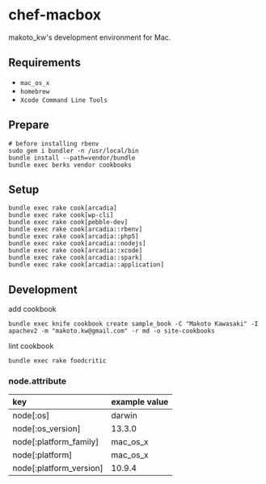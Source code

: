 chef-macbox
================

makoto_kw's development environment for Mac.

## Requirements

- `mac_os_x`
- `homebrew`
- `Xcode Command Line Tools`

## Prepare

```
# before installing rbenv
sudo gem i bundler -n /usr/local/bin
bundle install --path=vendor/bundle
bundle exec berks vendor cookbooks
```

## Setup

```
bundle exec rake cook[arcadia]
bundle exec rake cook[wp-cli]
bundle exec rake cook[pebble-dev]
bundle exec rake cook[arcadia::rbenv]
bundle exec rake cook[arcadia::php5]
bundle exec rake cook[arcadia::nodejs]
bundle exec rake cook[arcadia::xcode]
bundle exec rake cook[arcadia::spark]
bundle exec rake cook[arcadia::application]
```

## Development

add cookbook

```
bundle exec knife cookbook create sample_book -C "Makoto Kawasaki" -I apachev2 -m "makoto.kw@gmail.com" -r md -o site-cookbooks
```

lint cookbook

```
bundle exec rake foodcritic
```

### node.attribute

|key|example value|
|:--|:--|
|node[:os]|darwin|
|node[:os_version]|13.3.0|
|node[:platform_family]|mac_os_x|
|node[:platform]|mac_os_x|
|node[:platform_version]|10.9.4|
